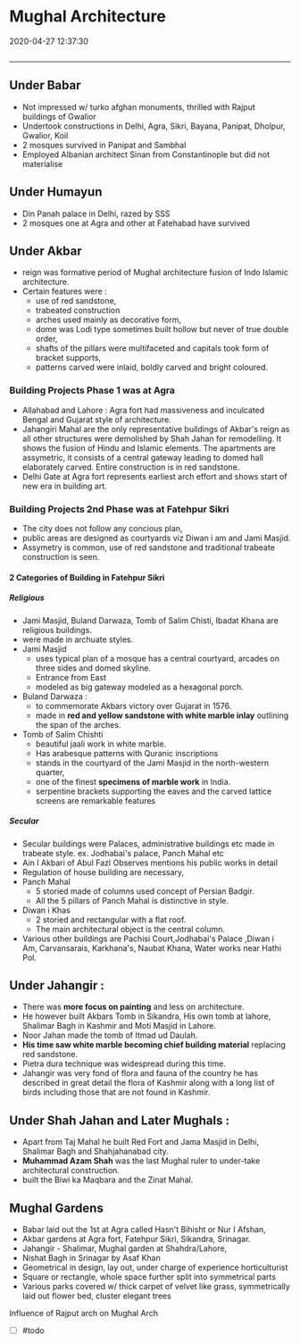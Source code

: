 # Mughal Architecture
2020-04-27 12:37:30
```toc
```
---


## Under Babar 
-   Not impressed w/ turko afghan monuments, thrilled with Rajput buildings of Gwalior
-   Undertook constructions in Delhi, Agra, Sikri, Bayana, Panipat, Dholpur, Gwalior, Koil
-   2 mosques survived in Panipat and Sambhal
-   Employed Albanian architect Sinan from Constantinople but did not materialise

## Under Humayun
-   Din Panah palace in Delhi, razed by SSS
-   2 mosques one at Agra and other at Fatehabad have survived

## Under Akbar 
-   reign was formative period of Mughal architecture fusion of Indo Islamic architecture.
-   Certain features were :
    -   use of red sandstone,
    -   trabeated construction
    -   arches used mainly as decorative form,
    -   dome was Lodi type sometimes built hollow but never of true double order,
    -   shafts of the pillars were multifaceted and capitals took form of bracket supports,
    -   patterns carved were inlaid, boldly carved and bright coloured.


###  Building Projects Phase 1 was at Agra
-   Allahabad and Lahore : Agra fort had massiveness and inculcated Bengal and Gujarat style of architecture.
-   Jahangiri Mahal are the only representative buildings of Akbar's reign as all other structures were demolished by Shah Jahan for remodelling. It shows the fusion of Hindu and Islamic elements. The apartments are assymetric, it consists of a central gateway leading to domed hall elaborately carved. Entire construction is in red sandstone.
-  Delhi Gate at Agra fort represents earliest arch effort and shows start of new era in building art.

### Building Projects 2nd Phase was at Fatehpur Sikri 
-   The city does not follow any concious plan, 
-   public areas are designed as courtyards viz Diwan i am and Jami Masjid. 
-   Assymetry is common, use of red sandstone and traditional trabeate construction is seen.
 
#### 2 Categories of Building in Fatehpur Sikri

##### Religious 
- Jami Masjid, Buland Darwaza, Tomb of Salim Chisti, Ibadat Khana are religious buildings. 
- were made in archuate styles.
- Jami Masjid 
	- uses typical plan of a mosque has a central courtyard, arcades on three sides and domed skyline. 
	- Entrance from East 
	- modeled as big gateway modeled as a hexagonal porch.
-   Buland Darwaza : 
	-   to commemorate Akbars victory over Gujarat in 1576.
	-   made in **red and yellow sandstone with white marble inlay** outlining the span of the arches.
-   Tomb of Salim Chishti 
	-   beautiful jaali work in white marble. 
	-   Has arabesque patterns with Quranic inscriptions	
	-   stands in the courtyard of the Jami Masjid in the north-western quarter, 
	-   one of the finest **specimens of marble work** in India. 
	-   serpentine brackets supporting the eaves and the carved lattice screens are remarkable features

##### Secular 
-   Secular buildings were Palaces, administrative buildings etc made in trabeate style. ex. Jodhabai's palace, Panch Mahal etc
-   Ain I Akbari of Abul Fazl Observes mentions his public works in detail
-   Regulation of house building are necessary, 
- Panch Mahal 
	- 5 storied made of columns used concept of Persian Badgir.
	- All the 5 pillars of Panch Mahal is distinctive in style. 
- Diwan i Khas 
	- 2 storied and rectangular with a flat roof. 
	- The main architectural object is the central column.
-   Various other buildings are Pachisi Court,Jodhabai's Palace ,Diwan i Am, Carvansarais, Karkhana's, Naubat Khana, Water works near Hathi Pol.

## Under Jahangir :

-   There was **more focus on painting** and less on architecture.
-   He however built Akbars Tomb in Sikandra, His own tomb at lahore, Shalimar Bagh in Kashmir and Moti Masjid in Lahore.
-   Noor Jahan made the tomb of Itmad ud Daulah.
-   **His time saw white marble becoming chief building material** replacing red sandstone.
-   Pietra dura technique was widespread during this time.
- Jahangir was very fond of flora and fauna of the country he has described in great detail the flora of Kashmir along with a long list of birds including those that are not found in Kashmir.

 
## Under Shah Jahan and Later Mughals :

-   Apart from Taj Mahal he built Red Fort and Jama Masjid in Delhi, Shalimar Bagh and Shahjahanabad city.
- **Muhammad Azam Shah** was the last Mughal ruler to under-take architectural construction.
-  built the Biwi ka Maqbara and the Zinat Mahal.


## Mughal Gardens
-   Babar laid out the 1st at Agra called Hasn't Bihisht or Nur I Afshan,
-   Akbar gardens at Agra fort, Fatehpur Sikri, Sikandra, Srinagar.
-   Jahangir - Shalimar, Mughal garden at Shahdra/Lahore,
-   Nishat Bagh in Srinagar by Asaf Khan
-   Geometrical in design, lay out, under charge of experience horticulturist
-   Square or rectangle, whole space further split into symmetrical parts
-   Various parks covered w/ thick carpet of velvet like grass, symmetrically laid out flower bed, cluster elegant trees


Influence of Rajput arch on Mughal Arch
- [ ] #todo 



